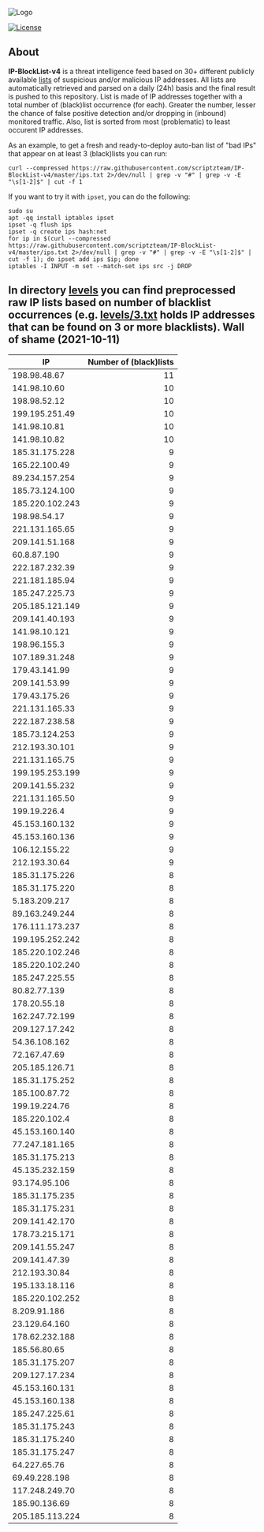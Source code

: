 ![Logo](https://i.imgur.com/PyKLAe7.png)

[![License](https://img.shields.io/badge/license-The_Unlicense-red.svg)](https://unlicense.org/)

About
----

**IP-BlockList-v4** is a threat intelligence feed based on 30+ different publicly available [lists](https://github.com/stamparm/maltrail) of suspicious and/or malicious IP addresses. All lists are automatically retrieved and parsed on a daily (24h) basis and the final result is pushed to this repository. List is made of IP addresses together with a total number of (black)list occurrence (for each). Greater the number, lesser the chance of false positive detection and/or dropping in (inbound) monitored traffic. Also, list is sorted from most (problematic) to least occurent IP addresses.

As an example, to get a fresh and ready-to-deploy auto-ban list of "bad IPs" that appear on at least 3 (black)lists you can run:

```
curl --compressed https://raw.githubusercontent.com/scriptzteam/IP-BlockList-v4/master/ips.txt 2>/dev/null | grep -v "#" | grep -v -E "\s[1-2]$" | cut -f 1
```

If you want to try it with `ipset`, you can do the following:

```
sudo su
apt -qq install iptables ipset
ipset -q flush ips
ipset -q create ips hash:net
for ip in $(curl --compressed https://raw.githubusercontent.com/scriptzteam/IP-BlockList-v4/master/ips.txt 2>/dev/null | grep -v "#" | grep -v -E "\s[1-2]$" | cut -f 1); do ipset add ips $ip; done
iptables -I INPUT -m set --match-set ips src -j DROP
```

In directory [levels](levels) you can find preprocessed raw IP lists based on number of blacklist occurrences (e.g. [levels/3.txt](levels/3.txt) holds IP addresses that can be found on 3 or more blacklists).
Wall of shame (2021-10-11)
----

|IP|Number of (black)lists|
|---|--:|
198.98.48.67|11
141.98.10.60|10
198.98.52.12|10
199.195.251.49|10
141.98.10.81|10
141.98.10.82|10
185.31.175.228|9
165.22.100.49|9
89.234.157.254|9
185.73.124.100|9
185.220.102.243|9
198.98.54.17|9
221.131.165.65|9
209.141.51.168|9
60.8.87.190|9
222.187.232.39|9
221.181.185.94|9
185.247.225.73|9
205.185.121.149|9
209.141.40.193|9
141.98.10.121|9
198.96.155.3|9
107.189.31.248|9
179.43.141.99|9
209.141.53.99|9
179.43.175.26|9
221.131.165.33|9
222.187.238.58|9
185.73.124.253|9
212.193.30.101|9
221.131.165.75|9
199.195.253.199|9
209.141.55.232|9
221.131.165.50|9
199.19.226.4|9
45.153.160.132|9
45.153.160.136|9
106.12.155.22|9
212.193.30.64|9
185.31.175.226|8
185.31.175.220|8
5.183.209.217|8
89.163.249.244|8
176.111.173.237|8
199.195.252.242|8
185.220.102.246|8
185.220.102.240|8
185.247.225.55|8
80.82.77.139|8
178.20.55.18|8
162.247.72.199|8
209.127.17.242|8
54.36.108.162|8
72.167.47.69|8
205.185.126.71|8
185.31.175.252|8
185.100.87.72|8
199.19.224.76|8
185.220.102.4|8
45.153.160.140|8
77.247.181.165|8
185.31.175.213|8
45.135.232.159|8
93.174.95.106|8
185.31.175.235|8
185.31.175.231|8
209.141.42.170|8
178.73.215.171|8
209.141.55.247|8
209.141.47.39|8
212.193.30.84|8
195.133.18.116|8
185.220.102.252|8
8.209.91.186|8
23.129.64.160|8
178.62.232.188|8
185.56.80.65|8
185.31.175.207|8
209.127.17.234|8
45.153.160.131|8
45.153.160.138|8
185.247.225.61|8
185.31.175.243|8
185.31.175.240|8
185.31.175.247|8
64.227.65.76|8
69.49.228.198|8
117.248.249.70|8
185.90.136.69|8
205.185.113.224|8
